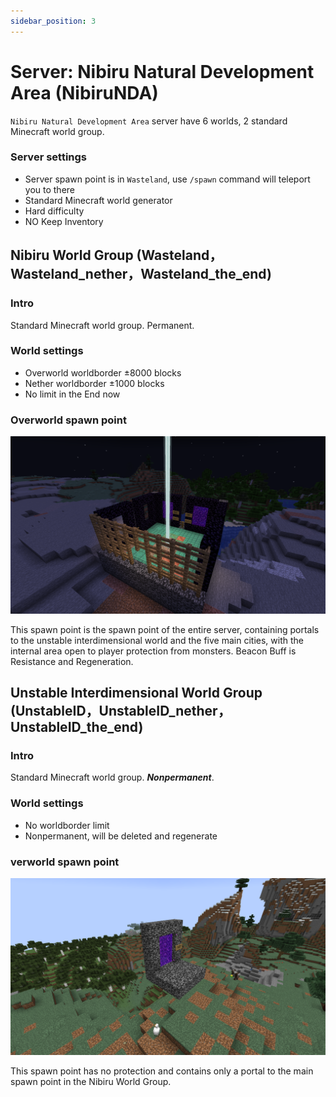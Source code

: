 ```yaml
---
sidebar_position: 3
---
```


# Server: Nibiru Natural Development Area (NibiruNDA)

`Nibiru Natural Development Area` server have 6 worlds, 2 standard Minecraft world group.

### Server settings

- Server spawn point is in `Wasteland`, use `/spawn` command will teleport you to there
- Standard Minecraft world generator
- Hard difficulty
- NO Keep Inventory


## Nibiru World Group (Wasteland，Wasteland_nether，Wasteland_the_end)

### Intro

Standard Minecraft world group. Permanent.

### World settings

- Overworld worldborder ±8000 blocks
- Nether worldborder ±1000 blocks
- No limit in the End now

### Overworld spawn point

![wasteland-spawn](../../../../../static/img/worlds/wasteland-spawn.png)

This spawn point is the spawn point of the entire server, containing portals to the unstable interdimensional world and the five main cities, with the internal area open to player protection from monsters. Beacon Buff is Resistance and Regeneration.


## Unstable Interdimensional World Group (UnstableID，UnstableID_nether，UnstableID_the_end)

### Intro

Standard Minecraft world group. ***Nonpermanent***.

### World settings

- No worldborder limit
- Nonpermanent, will be deleted and regenerate

### verworld spawn point

![unstableid-spawn](../../../../../static/img/worlds/unstableid-spawn.png)

This spawn point has no protection and contains only a portal to the main spawn point in the Nibiru World Group.